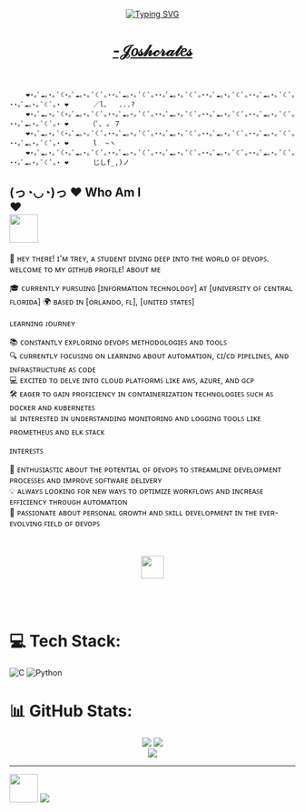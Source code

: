 <div align="center">

[![Typing SVG](https://readme-typing-svg.demolab.com?font=Fira+Code&size=18&pause=5000&color=FFB7C5&center=true&random=false&width=620&height=52&lines=%F0%9F%8C%B8%E2%80%A2The+only+true+wisdom+is+in+knowing+you+know+nothing%E2%80%A2%F0%9F%8C%B8)](https://git.io/typing-svg)
    
# [-𝒥𝑜𝓈𝒽𝒸𝓇𝒶𝓉𝑒𝓈](https://github.com/Joshcrates)
<br>
</div>

```                                                                                                     
    ❤⋆｡ﾟ☁︎｡⋆｡ ﾟ☾⋆｡ﾟ☁︎｡⋆｡ ﾟ☾ ﾟ｡⋆⋆｡ﾟ☁︎｡⋆｡ ﾟ☾ ﾟ｡⋆⋆｡ﾟ☁︎｡⋆｡ ﾟ☾ ﾟ｡⋆⋆｡ﾟ☁︎｡⋆｡ ﾟ☾ ﾟ｡⋆⋆｡ﾟ☁︎｡⋆｡ ﾟ☾ ﾟ｡⋆⋆｡ﾟ☁︎｡⋆｡ ﾟ☾ ﾟ｡⋆ ❤      ／l、  ...?
    ❤⋆｡ﾟ☁︎｡⋆｡ ﾟ☾⋆｡ﾟ☁︎｡⋆｡ ﾟ☾ ﾟ｡⋆⋆｡ﾟ☁︎｡⋆｡ ﾟ☾ ﾟ｡⋆⋆｡ﾟ☁︎｡⋆｡ ﾟ☾ ﾟ｡⋆⋆｡ﾟ☁︎｡⋆｡ ﾟ☾ ﾟ｡⋆⋆｡ﾟ☁︎｡⋆｡ ﾟ☾ ﾟ｡⋆⋆｡ﾟ☁︎｡⋆｡ ﾟ☾ ﾟ｡⋆ ❤     （ﾟ､ ｡ ７         
    ❤⋆｡ﾟ☁︎｡⋆｡ ﾟ☾⋆｡ﾟ☁︎｡⋆｡ ﾟ☾ ﾟ｡⋆⋆｡ﾟ☁︎｡⋆｡ ﾟ☾ ﾟ｡⋆⋆｡ﾟ☁︎｡⋆｡ ﾟ☾ ﾟ｡⋆⋆｡ﾟ☁︎｡⋆｡ ﾟ☾ ﾟ｡⋆⋆｡ﾟ☁︎｡⋆｡ ﾟ☾ ﾟ｡⋆⋆｡ﾟ☁︎｡⋆｡ ﾟ☾ ﾟ｡⋆ ❤      l  ~ヽ       
    ❤⋆｡ﾟ☁︎｡⋆｡ ﾟ☾⋆｡ﾟ☁︎｡⋆｡ ﾟ☾ ﾟ｡⋆⋆｡ﾟ☁︎｡⋆｡ ﾟ☾ ﾟ｡⋆⋆｡ﾟ☁︎｡⋆｡ ﾟ☾ ﾟ｡⋆⋆｡ﾟ☁︎｡⋆｡ ﾟ☾ ﾟ｡⋆⋆｡ﾟ☁︎｡⋆｡ ﾟ☾ ﾟ｡⋆⋆｡ﾟ☁︎｡⋆｡ ﾟ☾ ﾟ｡⋆ ❤      じしf_,)ノ
```



## (っ◔◡◔)っ ♥ Who Am I ♥&nbsp;&nbsp;&nbsp;&nbsp;&nbsp;&nbsp;&nbsp;&nbsp;&nbsp;&nbsp;&nbsp;&nbsp;&nbsp;&nbsp;&nbsp;&nbsp;&nbsp;&nbsp;&nbsp;&nbsp;&nbsp;&nbsp;&nbsp;&nbsp;&nbsp;&nbsp;&nbsp;&nbsp;&nbsp;&nbsp;&nbsp;&nbsp;&nbsp;&nbsp;&nbsp;&nbsp;&nbsp;&nbsp;&nbsp;&nbsp;&nbsp;&nbsp;&nbsp;&nbsp;&nbsp;&nbsp;&nbsp;&nbsp;&nbsp;&nbsp;&nbsp;&nbsp;&nbsp;&nbsp;&nbsp;&nbsp;&nbsp;&nbsp;&nbsp;&nbsp;&nbsp;&nbsp;&nbsp;&nbsp;&nbsp;&nbsp;&nbsp;&nbsp;&nbsp;&nbsp;&nbsp;&nbsp;&nbsp;&nbsp;&nbsp;&nbsp;&nbsp;&nbsp;&nbsp;&nbsp;&nbsp;&nbsp;&nbsp;&nbsp;&nbsp;&nbsp;&nbsp;&nbsp;&nbsp;&nbsp;&nbsp;&nbsp;&nbsp;<img src="https://media.giphy.com/media/mGcNjsfWAjY5AEZNw6/giphy.gif" width="50">

👋 ʜᴇʏ ᴛʜᴇʀᴇ! ɪ'ᴍ ᴛʀᴇʏ, ᴀ ꜱᴛᴜᴅᴇɴᴛ ᴅɪᴠɪɴɢ ᴅᴇᴇᴘ ɪɴᴛᴏ ᴛʜᴇ ᴡᴏʀʟᴅ ᴏꜰ ᴅᴇᴠᴏᴘꜱ. ᴡᴇʟᴄᴏᴍᴇ ᴛᴏ ᴍʏ ɢɪᴛʜᴜʙ ᴘʀᴏꜰɪʟᴇ! ᴀʙᴏᴜᴛ ᴍᴇ
<div align="left">

  🎓 ᴄᴜʀʀᴇɴᴛʟʏ ᴘᴜʀꜱᴜɪɴɢ [ɪɴꜰᴏʀᴍᴀᴛɪᴏɴ ᴛᴇᴄʜɴᴏʟᴏɢʏ] ᴀᴛ [ᴜɴɪᴠᴇʀꜱɪᴛʏ ᴏꜰ ᴄᴇɴᴛʀᴀʟ ꜰʟᴏʀɪᴅᴀ]
  🌍 ʙᴀꜱᴇᴅ ɪɴ [ᴏʀʟᴀɴᴅᴏ, ꜰʟ], [ᴜɴɪᴛᴇᴅ ꜱᴛᴀᴛᴇꜱ]

ʟᴇᴀʀɴɪɴɢ ᴊᴏᴜʀɴᴇʏ

  📚 ᴄᴏɴꜱᴛᴀɴᴛʟʏ ᴇxᴘʟᴏʀɪɴɢ ᴅᴇᴠᴏᴘꜱ ᴍᴇᴛʜᴏᴅᴏʟᴏɢɪᴇꜱ ᴀɴᴅ ᴛᴏᴏʟꜱ <br>
  🔍 ᴄᴜʀʀᴇɴᴛʟʏ ꜰᴏᴄᴜꜱɪɴɢ ᴏɴ ʟᴇᴀʀɴɪɴɢ ᴀʙᴏᴜᴛ ᴀᴜᴛᴏᴍᴀᴛɪᴏɴ, ᴄɪ/ᴄᴅ ᴘɪᴘᴇʟɪɴᴇꜱ, ᴀɴᴅ ɪɴꜰʀᴀꜱᴛʀᴜᴄᴛᴜʀᴇ ᴀꜱ ᴄᴏᴅᴇ <br>
  💻 ᴇxᴄɪᴛᴇᴅ ᴛᴏ ᴅᴇʟᴠᴇ ɪɴᴛᴏ ᴄʟᴏᴜᴅ ᴘʟᴀᴛꜰᴏʀᴍꜱ ʟɪᴋᴇ ᴀᴡꜱ, ᴀᴢᴜʀᴇ, ᴀɴᴅ ɢᴄᴘ <br>
  🛠️ ᴇᴀɢᴇʀ ᴛᴏ ɢᴀɪɴ ᴘʀᴏꜰɪᴄɪᴇɴᴄʏ ɪɴ ᴄᴏɴᴛᴀɪɴᴇʀɪᴢᴀᴛɪᴏɴ ᴛᴇᴄʜɴᴏʟᴏɢɪᴇꜱ ꜱᴜᴄʜ ᴀꜱ ᴅᴏᴄᴋᴇʀ ᴀɴᴅ ᴋᴜʙᴇʀɴᴇᴛᴇꜱ <br>
  📊 ɪɴᴛᴇʀᴇꜱᴛᴇᴅ ɪɴ ᴜɴᴅᴇʀꜱᴛᴀɴᴅɪɴɢ ᴍᴏɴɪᴛᴏʀɪɴɢ ᴀɴᴅ ʟᴏɢɢɪɴɢ ᴛᴏᴏʟꜱ ʟɪᴋᴇ ᴘʀᴏᴍᴇᴛʜᴇᴜꜱ ᴀɴᴅ ᴇʟᴋ ꜱᴛᴀᴄᴋ <br>

ɪɴᴛᴇʀᴇꜱᴛꜱ

  🚀 ᴇɴᴛʜᴜꜱɪᴀꜱᴛɪᴄ ᴀʙᴏᴜᴛ ᴛʜᴇ ᴘᴏᴛᴇɴᴛɪᴀʟ ᴏꜰ ᴅᴇᴠᴏᴘꜱ ᴛᴏ ꜱᴛʀᴇᴀᴍʟɪɴᴇ ᴅᴇᴠᴇʟᴏᴘᴍᴇɴᴛ ᴘʀᴏᴄᴇꜱꜱᴇꜱ ᴀɴᴅ ɪᴍᴘʀᴏᴠᴇ ꜱᴏꜰᴛᴡᴀʀᴇ ᴅᴇʟɪᴠᴇʀʏ <br>
  💡 ᴀʟᴡᴀʏꜱ ʟᴏᴏᴋɪɴɢ ꜰᴏʀ ɴᴇᴡ ᴡᴀʏꜱ ᴛᴏ ᴏᴘᴛɪᴍɪᴢᴇ ᴡᴏʀᴋꜰʟᴏᴡꜱ ᴀɴᴅ ɪɴᴄʀᴇᴀꜱᴇ ᴇꜰꜰɪᴄɪᴇɴᴄʏ ᴛʜʀᴏᴜɢʜ ᴀᴜᴛᴏᴍᴀᴛɪᴏɴ <br>
  🌱 ᴘᴀꜱꜱɪᴏɴᴀᴛᴇ ᴀʙᴏᴜᴛ ᴘᴇʀꜱᴏɴᴀʟ ɢʀᴏᴡᴛʜ ᴀɴᴅ ꜱᴋɪʟʟ ᴅᴇᴠᴇʟᴏᴘᴍᴇɴᴛ ɪɴ ᴛʜᴇ ᴇᴠᴇʀ-ᴇᴠᴏʟᴠɪɴɢ ꜰɪᴇʟᴅ ᴏꜰ ᴅᴇᴠᴏᴘꜱ <br>
<br><br>
<div align="center">
<img src="https://raw.githubusercontent.com/innng/innng/master/assets/kyubey.gif" height="40" />
</div>    
<br><br><br>





# 💻 Tech Stack:
![C](https://img.shields.io/badge/c-%2300599C.svg?style=for-the-badge&logo=c&logoColor=white) ![Python](https://img.shields.io/badge/python-3670A0?style=for-the-badge&logo=python&logoColor=ffdd54)
# 📊 GitHub Stats:
<div align="center">
    
![](https://github-readme-stats.vercel.app/api?username=Idle-Truth&theme=radical&hide_border=false&include_all_commits=true&count_private=false) ![](https://github-readme-streak-stats.herokuapp.com/?user=Idle-Truth&theme=radical&hide_border=false)<br/>
![](https://github-readme-stats.vercel.app/api/top-langs/?username=Idle-Truth&theme=radical&hide_border=false&include_all_commits=true&count_private=false&layout=compact)

</div>    

---
<img src="https://media.giphy.com/media/VgCDAzcKvsR6OM0uWg/giphy.gif" width="50"> [![](https://visitcount.itsvg.in/api?id=Idle-Truth&icon=0&color=10)](https://visitcount.itsvg.in)
